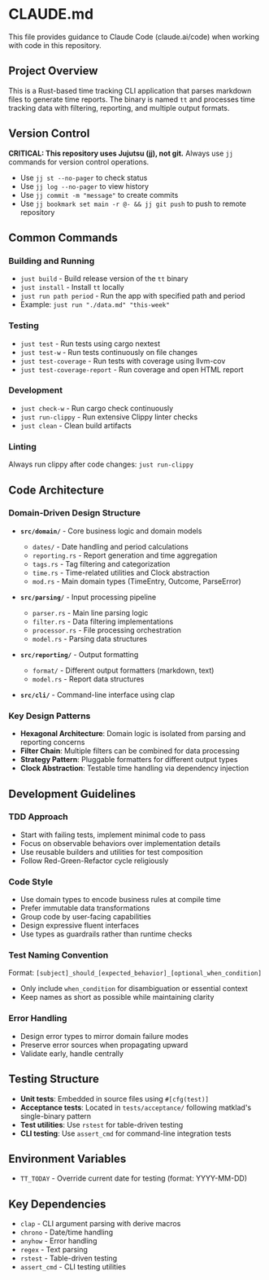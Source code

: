 # CLAUDE.md

This file provides guidance to Claude Code (claude.ai/code) when working with code in this repository.

## Project Overview

This is a Rust-based time tracking CLI application that parses markdown files to generate time reports. The binary is named `tt` and processes time tracking data with filtering, reporting, and multiple output formats.

## Version Control

**CRITICAL: This repository uses Jujutsu (jj), not git.** Always use `jj` commands for version control operations.

- Use `jj st --no-pager` to check status
- Use `jj log --no-pager` to view history
- Use `jj commit -m "message"` to create commits
- Use `jj bookmark set main -r @- && jj git push` to push to remote repository

## Common Commands

### Building and Running
- `just build` - Build release version of the `tt` binary
- `just install` - Install `tt` locally
- `just run path period` - Run the app with specified path and period
- Example: `just run "./data.md" "this-week"`

### Testing
- `just test` - Run tests using cargo nextest
- `just test-w` - Run tests continuously on file changes
- `just test-coverage` - Run tests with coverage using llvm-cov
- `just test-coverage-report` - Run coverage and open HTML report

### Development
- `just check-w` - Run cargo check continuously
- `just run-clippy` - Run extensive Clippy linter checks
- `just clean` - Clean build artifacts

### Linting
Always run clippy after code changes: `just run-clippy`

## Code Architecture

### Domain-Driven Design Structure
- **`src/domain/`** - Core business logic and domain models
  - `dates/` - Date handling and period calculations
  - `reporting.rs` - Report generation and time aggregation
  - `tags.rs` - Tag filtering and categorization
  - `time.rs` - Time-related utilities and Clock abstraction
  - `mod.rs` - Main domain types (TimeEntry, Outcome, ParseError)

- **`src/parsing/`** - Input processing pipeline
  - `parser.rs` - Main line parsing logic
  - `filter.rs` - Data filtering implementations
  - `processor.rs` - File processing orchestration
  - `model.rs` - Parsing data structures

- **`src/reporting/`** - Output formatting
  - `format/` - Different output formatters (markdown, text)
  - `model.rs` - Report data structures

- **`src/cli/`** - Command-line interface using clap

### Key Design Patterns
- **Hexagonal Architecture**: Domain logic is isolated from parsing and reporting concerns
- **Filter Chain**: Multiple filters can be combined for data processing
- **Strategy Pattern**: Pluggable formatters for different output types
- **Clock Abstraction**: Testable time handling via dependency injection

## Development Guidelines

### TDD Approach
- Start with failing tests, implement minimal code to pass
- Focus on observable behaviors over implementation details
- Use reusable builders and utilities for test composition
- Follow Red-Green-Refactor cycle religiously

### Code Style
- Use domain types to encode business rules at compile time
- Prefer immutable data transformations
- Group code by user-facing capabilities
- Design expressive fluent interfaces
- Use types as guardrails rather than runtime checks

### Test Naming Convention
Format: `[subject]_should_[expected_behavior]_[optional_when_condition]`
- Only include `when_condition` for disambiguation or essential context
- Keep names as short as possible while maintaining clarity

### Error Handling
- Design error types to mirror domain failure modes
- Preserve error sources when propagating upward
- Validate early, handle centrally

## Testing Structure

- **Unit tests**: Embedded in source files using `#[cfg(test)]`
- **Acceptance tests**: Located in `tests/acceptance/` following matklad's single-binary pattern
- **Test utilities**: Use `rstest` for table-driven testing
- **CLI testing**: Use `assert_cmd` for command-line integration tests

## Environment Variables
- `TT_TODAY` - Override current date for testing (format: YYYY-MM-DD)

## Key Dependencies
- `clap` - CLI argument parsing with derive macros
- `chrono` - Date/time handling
- `anyhow` - Error handling
- `regex` - Text parsing
- `rstest` - Table-driven testing
- `assert_cmd` - CLI testing utilities
